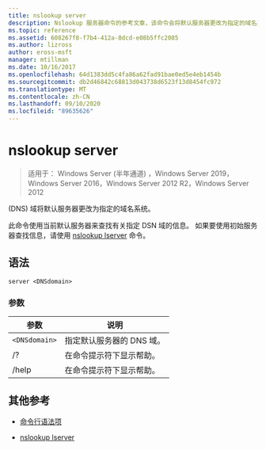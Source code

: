 ```yaml
---
title: nslookup server
description: Nslookup 服务器命令的参考文章，该命令会将默认服务器更改为指定的域名系统 (DNS) 域。
ms.topic: reference
ms.assetid: 608267f8-f7b4-412a-8dcd-e08b5ffc2085
ms.author: lizross
author: eross-msft
manager: mtillman
ms.date: 10/16/2017
ms.openlocfilehash: 64d1383dd5c4fa86a62fad91bae0ed5e4eb1454b
ms.sourcegitcommit: db2d46842c68813d043738d6523f13d8454fc972
ms.translationtype: MT
ms.contentlocale: zh-CN
ms.lasthandoff: 09/10/2020
ms.locfileid: "89635626"
---
```

# <a name="nslookup-server"></a>nslookup server

> 适用于： Windows Server (半年通道) ，Windows Server 2019，Windows Server 2016，Windows Server 2012 R2，Windows Server 2012

 (DNS) 域将默认服务器更改为指定的域名系统。

此命令使用当前默认服务器来查找有关指定 DSN 域的信息。 如果要使用初始服务器查找信息，请使用 [nslookup lserver](nslookup-lserver.md) 命令。

## <a name="syntax"></a>语法

```
server <DNSdomain>
```

### <a name="parameters"></a>参数

| 参数 | 说明 |
| --------- | ----------- |
| `<DNSdomain>` | 指定默认服务器的 DNS 域。 |
| /? | 在命令提示符下显示帮助。 |
| /help | 在命令提示符下显示帮助。 |

## <a name="additional-references"></a>其他参考

- [命令行语法项](command-line-syntax-key.md)

- [nslookup lserver](nslookup-lserver.md)
